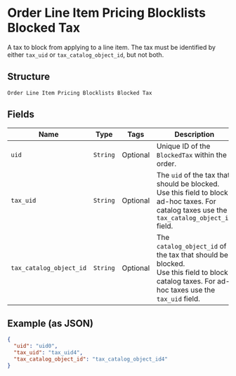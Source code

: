 
# Order Line Item Pricing Blocklists Blocked Tax

A tax to block from applying to a line item. The tax must be
identified by either `tax_uid` or `tax_catalog_object_id`, but not both.

## Structure

`Order Line Item Pricing Blocklists Blocked Tax`

## Fields

| Name | Type | Tags | Description |
|  --- | --- | --- | --- |
| `uid` | `String` | Optional | Unique ID of the `BlockedTax` within the order. |
| `tax_uid` | `String` | Optional | The `uid` of the tax that should be blocked. Use this field to block<br>ad-hoc taxes. For catalog taxes use the `tax_catalog_object_id` field. |
| `tax_catalog_object_id` | `String` | Optional | The `catalog_object_id` of the tax that should be blocked.<br>Use this field to block catalog taxes. For ad-hoc taxes use the<br>`tax_uid` field. |

## Example (as JSON)

```json
{
  "uid": "uid0",
  "tax_uid": "tax_uid4",
  "tax_catalog_object_id": "tax_catalog_object_id4"
}
```

